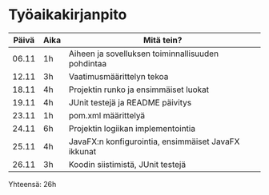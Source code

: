 # Työaikakirjanpito

| Päivä | Aika | Mitä tein? |
|-------|------|------------|
| 06.11 | 1h   | Aiheen ja sovelluksen toiminnallisuuden pohdintaa |
| 12.11 | 3h   | Vaatimusmäärittelyn tekoa |
| 18.11 | 4h   | Projektin runko ja ensimmäiset luokat |
| 19.11 | 4h   | JUnit testejä ja README päivitys |
| 23.11 | 1h   | pom.xml määrittelyä |
| 24.11 | 6h   | Projektin logiikan implementointia |
| 25.11 | 4h   | JavaFX:n konfigurointia, ensimmäiset JavaFX ikkunat |
| 26.11 | 3h   | Koodin siistimistä, JUnit testejä |

Yhteensä: 26h
